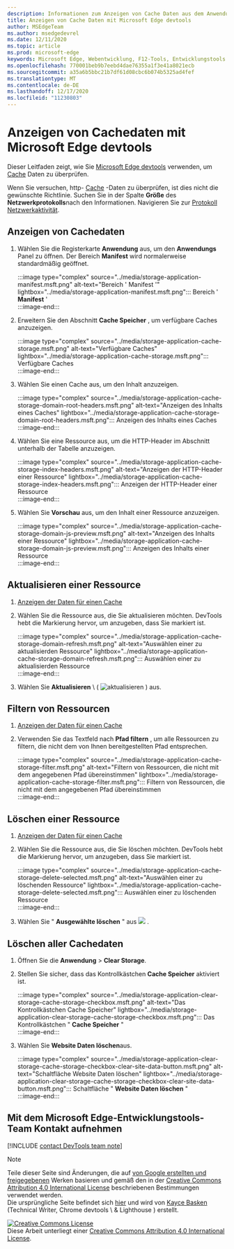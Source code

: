 ```yaml
---
description: Informationen zum Anzeigen von Cache Daten aus dem Anwendungs Panel von Microsoft Edge devtools
title: Anzeigen von Cache Daten mit Microsoft Edge devtools
author: MSEdgeTeam
ms.author: msedgedevrel
ms.date: 12/11/2020
ms.topic: article
ms.prod: microsoft-edge
keywords: Microsoft Edge, Webentwicklung, F12-Tools, Entwicklungstools
ms.openlocfilehash: 770001beb9b7eebd4dae76355a1f3e41a8021ecb
ms.sourcegitcommit: a35a6b5bbc21b7df61d08cbc6b074b5325ad4fef
ms.translationtype: MT
ms.contentlocale: de-DE
ms.lasthandoff: 12/17/2020
ms.locfileid: "11230803"
---
```

<!-- Copyright Kayce Basques 

   Licensed under the Apache License, Version 2.0 (the "License");
   you may not use this file except in compliance with the License.
   You may obtain a copy of the License at

       https://www.apache.org/licenses/LICENSE-2.0

   Unless required by applicable law or agreed to in writing, software
   distributed under the License is distributed on an "AS IS" BASIS,
   WITHOUT WARRANTIES OR CONDITIONS OF ANY KIND, either express or implied.
   See the License for the specific language governing permissions and
   limitations under the License.  -->

# Anzeigen von Cachedaten mit Microsoft Edge devtools  

Dieser Leitfaden zeigt, wie Sie [Microsoft Edge devtools][MicrosoftEdgeDevTools] verwenden, um [Cache][MDNCache] Daten zu überprüfen.  

Wenn Sie versuchen, http- [Cache][MDNHTTPCaching] -Daten zu überprüfen, ist dies nicht die gewünschte Richtlinie.  Suchen Sie in der Spalte **Größe** des **Netzwerkprotokolls**nach den Informationen.  Navigieren Sie zur [Protokoll Netzwerkaktivität][DevtoolsNetworkLogActivity].  

## Anzeigen von Cachedaten  

1.  Wählen Sie die Registerkarte **Anwendung** aus, um den **Anwendungs** Panel zu öffnen.  Der Bereich **Manifest** wird normalerweise standardmäßig geöffnet.  
    
    :::image type="complex" source="../media/storage-application-manifest.msft.png" alt-text="Bereich ' Manifest '" lightbox="../media/storage-application-manifest.msft.png":::
       Bereich ' **Manifest** '  
    :::image-end:::  
    
1.  Erweitern Sie den Abschnitt **Cache Speicher** , um verfügbare Caches anzuzeigen.  
    
    :::image type="complex" source="../media/storage-application-cache-storage.msft.png" alt-text="Verfügbare Caches" lightbox="../media/storage-application-cache-storage.msft.png":::
       Verfügbare Caches  
    :::image-end:::  
    
1.  Wählen Sie einen Cache aus, um den Inhalt anzuzeigen.  
    
    :::image type="complex" source="../media/storage-application-cache-storage-domain-root-headers.msft.png" alt-text="Anzeigen des Inhalts eines Caches" lightbox="../media/storage-application-cache-storage-domain-root-headers.msft.png":::
       Anzeigen des Inhalts eines Caches  
    :::image-end:::  
    
1.  Wählen Sie eine Ressource aus, um die HTTP-Header im Abschnitt unterhalb der Tabelle anzuzeigen.  
    
    :::image type="complex" source="../media/storage-application-cache-storage-index-headers.msft.png" alt-text="Anzeigen der HTTP-Header einer Ressource" lightbox="../media/storage-application-cache-storage-index-headers.msft.png":::
       Anzeigen der HTTP-Header einer Ressource  
    :::image-end:::  
    
1.  Wählen Sie **Vorschau** aus, um den Inhalt einer Ressource anzuzeigen.  
    
    :::image type="complex" source="../media/storage-application-cache-storage-domain-js-preview.msft.png" alt-text="Anzeigen des Inhalts einer Ressource" lightbox="../media/storage-application-cache-storage-domain-js-preview.msft.png":::
       Anzeigen des Inhalts einer Ressource  
    :::image-end:::  
    
## Aktualisieren einer Ressource  

1.  [Anzeigen der Daten für einen Cache](#view-cache-data)  
1.  Wählen Sie die Ressource aus, die Sie aktualisieren möchten.  DevTools hebt die Markierung hervor, um anzugeben, dass Sie markiert ist.  
    
    :::image type="complex" source="../media/storage-application-cache-storage-domain-refresh.msft.png" alt-text="Auswählen einer zu aktualisierden Ressource" lightbox="../media/storage-application-cache-storage-domain-refresh.msft.png":::
       Auswählen einer zu aktualisierden Ressource  
    :::image-end:::  
    
1.  Wählen Sie **Aktualisieren** \ ( ![ aktualisieren ][ImageRefreshIcon] \) aus.  
    
## Filtern von Ressourcen  

1.  [Anzeigen der Daten für einen Cache](#view-cache-data)  
1.  Verwenden Sie das Textfeld nach **Pfad filtern** , um alle Ressourcen zu filtern, die nicht dem von Ihnen bereitgestellten Pfad entsprechen.  
    
    :::image type="complex" source="../media/storage-application-cache-storage-filter.msft.png" alt-text="Filtern von Ressourcen, die nicht mit dem angegebenen Pfad übereinstimmen" lightbox="../media/storage-application-cache-storage-filter.msft.png":::
       Filtern von Ressourcen, die nicht mit dem angegebenen Pfad übereinstimmen  
    :::image-end:::  
    
## Löschen einer Ressource  

1.  [Anzeigen der Daten für einen Cache](#view-cache-data)  
1.  Wählen Sie die Ressource aus, die Sie löschen möchten.  DevTools hebt die Markierung hervor, um anzugeben, dass Sie markiert ist.  
    
    :::image type="complex" source="../media/storage-application-cache-storage-delete-selected.msft.png" alt-text="Auswählen einer zu löschenden Ressource" lightbox="../media/storage-application-cache-storage-delete-selected.msft.png":::
       Auswählen einer zu löschenden Ressource  
    :::image-end:::  
    
1.  Wählen Sie " **Ausgewählte löschen** " aus ![ ][ImageDeleteIcon] .  
    
## Löschen aller Cachedaten  

1.  Öffnen Sie die **Anwendung**  >  **Clear Storage**.  
1.  Stellen Sie sicher, dass das Kontrollkästchen **Cache Speicher** aktiviert ist.  
    
    :::image type="complex" source="../media/storage-application-clear-storage-cache-storage-checkbox.msft.png" alt-text="Das Kontrollkästchen Cache Speicher" lightbox="../media/storage-application-clear-storage-cache-storage-checkbox.msft.png":::
       Das Kontrollkästchen " **Cache Speicher** "  
    :::image-end:::  
    
1.  Wählen Sie **Website Daten löschen**aus.  
    
    :::image type="complex" source="../media/storage-application-clear-storage-cache-storage-checkbox-clear-site-data-button.msft.png" alt-text="Schaltfläche Website Daten löschen" lightbox="../media/storage-application-clear-storage-cache-storage-checkbox-clear-site-data-button.msft.png":::
       Schaltfläche " **Website Daten löschen** "  
    :::image-end:::  
    
## Mit dem Microsoft Edge-Entwicklungstools-Team Kontakt aufnehmen  

[!INCLUDE [contact DevTools team note](../includes/contact-devtools-team-note.md)]  

<!-- image links -->  

[ImageDeleteIcon]: ../media/delete-icon.msft.png  
[ImageRefreshIcon]: ../media/refresh-icon.msft.png  

<!-- links -->  

[MicrosoftEdgeDevTools]: ../../devtools-guide-chromium/index.md "Microsoft Edge (Chrom)-Entwicklertools | Microsoft docs"  
[DevtoolsNetworkLogActivity]: ../network/index.md#log-network-activity  "Protokoll Netzwerkaktivität | Microsoft docs"  

[MDNCache]: https://developer.mozilla.org/docs/Web/API/Cache "Cache | MDN"  
[MDNHTTPCaching]: https://developer.mozilla.org/docs/Web/HTTP/Caching "HTTP-Caching | MDN"  

> [!NOTE]
> Teile dieser Seite sind Änderungen, die auf [von Google erstellten und freigegebenen][GoogleSitePolicies] Werken basieren und gemäß den in der [Creative Commons Attribution 4.0 International License][CCA4IL] beschriebenen Bestimmungen verwendet werden.  
> Die ursprüngliche Seite befindet sich [hier](https://developers.google.com/web/tools/chrome-devtools/storage/cache) und wird von [Kayce Basken][KayceBasques] (Technical Writer, Chrome devtools \ & Lighthouse \) erstellt.  

[![Creative Commons License][CCby4Image]][CCA4IL]  
Diese Arbeit unterliegt einer [Creative Commons Attribution 4.0 International License][CCA4IL].  

[CCA4IL]: https://creativecommons.org/licenses/by/4.0  
[CCby4Image]: https://i.creativecommons.org/l/by/4.0/88x31.png  
[GoogleSitePolicies]: https://developers.google.com/terms/site-policies  
[KayceBasques]: https://developers.google.com/web/resources/contributors/kaycebasques  
